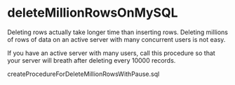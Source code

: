 # deleteMillionRowsOnMySQL

Deleting rows actually take longer time than inserting rows. Deleting millions of rows of data on an active server with many concurrent users is not easy.

If you have an active server with many users, call this procedure so that your server will breath after deleting every 10000 records.

createProcedureForDeleteMillionRowsWithPause.sql

